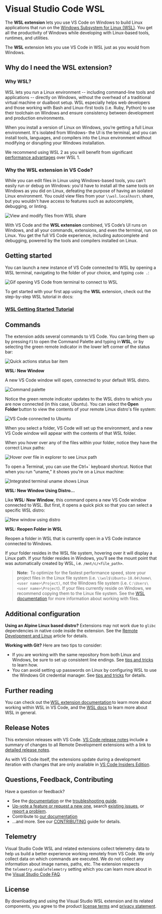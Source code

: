 # Visual Studio Code WSL

The **WSL extension** lets you use VS Code on Windows to build Linux applications that run on the [Windows Subsystem for Linux (WSL)](https://docs.microsoft.com/en-us/windows/wsl). You get all the productivity of Windows while developing with Linux-based tools, runtimes, and utilities.

The **WSL** extension lets you use VS Code in WSL just as you would from Windows.

## Why do I need the **WSL** extension?

### Why WSL? 

WSL lets you run a Linux environment -- including command-line tools and applications -- directly on Windows, without the overhead of a traditional virtual machine or dualboot setup. WSL especially helps web developers and those working with Bash and Linux-first tools (i.e. Ruby, Python) to use their toolchain on Windows and ensure consistency between development and production environments.

When you install a version of Linux on Windows, you’re getting a full Linux environment. It's isolated from Windows- the UI is the terminal, and you can install tools, languages, and compilers into the Linux environment without modifying or disrupting your Windows installation.

We recommend using WSL 2 as you will benefit from significant [performance advantages](https://docs.microsoft.com/en-us/windows/wsl/compare-versions) over WSL 1. 

### Why the WSL extension in VS Code?

While you can edit files in Linux using Windows-based tools, you can’t easily run or debug on Windows: you'd have to install all the same tools on Windows as you did on Linux, defeating the purpose of having an isolated Linux environment. You could view files from your `\\wsl.localhost\` share, but you wouldn't have access to features such as autocomplete, debugging, or linting.

![View and modify files from WSL share](https://microsoft.github.io/vscode-remote-release/images/remote-wsl-share-path.PNG)

With VS Code and the **WSL extension** combined, VS Code’s UI runs on Windows, and all your commands, extensions, and even the terminal, run on Linux. You get the full VS Code experience, including autocomplete and debugging, powered by the tools and compilers installed on Linux. 

## Getting started

You can launch a new instance of VS Code connected to WSL by opening a WSL terminal, navigating to the folder of your choice, and typing `code .`:

![Gif opening VS Code from terminal to connect to WSL](https://microsoft.github.io/vscode-remote-release/images/remote-wsl-open-code.gif)

To get started with your first app using the **WSL** extension, check out the step-by-step WSL tutorial in docs:

### [WSL Getting Started Tutorial](https://code.visualstudio.com/docs/remote/wsl-tutorial)

## Commands

The extension adds several commands to VS Code. You can bring them up by pressing `F1` to open the Command Palette and typing in **WSL**, or by selecting the green remote indicator in the lower left corner of the status bar: 

![Quick actions status bar item](https://microsoft.github.io/vscode-remote-release/images/remote-dev-status-bar.png)

**WSL: New Window**

A new VS Code window will open, connected to your default WSL distro. 

![Command palette](https://microsoft.github.io/vscode-remote-release/images/remote-wsl-command-palette-update.png)

Notice the green remote indicator updates to the WSL distro to which you are now connected (in this case, Ubuntu). You can select the **Open Folder** button to view the contents of your remote Linux distro's file system: 

![VS Code connected to Ubuntu](https://microsoft.github.io/vscode-remote-release/images/remote-wsl-new-window.png)

When you select a folder, VS Code will set up the environment, and a new VS Code window will appear with the contents of that WSL folder. 

When you hover over any of the files within your folder, notice they have the correct Linux paths: 

![Hover over file in explorer to see Linux path](https://microsoft.github.io/vscode-remote-release/images/remote-wsl-path.PNG)

To open a Terminal, you can use the Ctrl+` keyboard shortcut. Notice that when you run “uname,” it shows you’re on a Linux machine: 

![Integrated terminal uname shows Linux](https://microsoft.github.io/vscode-remote-release/images/remote-wsl-command-uname.png)

**WSL: New Window Using Distro...**

Like **WSL: New Window**, this command opens a new VS Code window connected to WSL. But first, it opens a quick pick so that you can select a specific WSL distro:

![New window using distro](https://microsoft.github.io/vscode-remote-release/images/remote-wsl-new-window-using-distro.png)

**WSL: Reopen Folder in WSL**

Reopen a folder in WSL that is currently open in a VS Code instance connected to Windows.  

If your folder resides in the WSL file system, hovering over it will display a Linux path. If your folder resides in Windows, you’ll see the mount point that was automatically created by WSL, i.e. `/mnt/c/<file_path>`.

> **Note:**  To optimize for the fastest performance speed, store your project files in the Linux file system (i.e. `\\wsl$\Ubuntu-18.04\home\<user name>\Project)`, not the Windows file system (i.e. `C:\Users\<user name>\Project`). If your files currently reside on Windows, we recommend copying them to the Linux file system. See the [WSL documentation](https://docs.microsoft.com/en-us/windows/wsl/faq) for more information about working with files. 

## Additional configuration

**Using an Alpine Linux based distro?** Extensions may not work due to `glibc` dependencies in native code inside the extension. See the [Remote Development and Linux](https://aka.ms/vscode-remote/linux) article for details.

**Working with Git?** Here are two tips to consider:

- If you are working with the same repository from both Linux and Windows, be sure to set up consistent line endings. See [tips and tricks](https://aka.ms/vscode-remote/wsl/troubleshooting/crlf) to learn how.
- You can avoid setting up passwords on Linux by configuring WSL to use the Windows Git credential manager. See [tips and tricks](https://aka.ms/vscode-remote/wsl/troubleshooting/cred-manager) for details.

## Further reading

You can check out the [WSL extension documentation](https://aka.ms/vscode-remote/wsl) to learn more about working within WSL in VS Code, and the [WSL docs](https://docs.microsoft.com/en-us/windows/wsl/) to learn more about WSL in general.

## Release Notes

This extension releases with VS Code. [VS Code release notes](https://code.visualstudio.com/updates/) include a summary of changes to all Remote Development extensions with a link to [detailed release notes](https://github.com/microsoft/vscode-docs/tree/main/remote-release-notes).

As with VS Code itself, the extensions update during a development iteration with changes that are only available in [VS Code Insiders Edition](https://code.visualstudio.com/insiders/).

## Questions, Feedback, Contributing

Have a question or feedback?

- See the [documentation](https://aka.ms/vscode-remote) or the [troubleshooting guide](https://aka.ms/vscode-remote/troubleshooting).
- [Up-vote a feature or request a new one](https://aka.ms/vscode-remote/feature-requests), search [existing issues](https://aka.ms/vscode-remote/issues), or [report a problem](https://aka.ms/vscode-remote/issues/new).
- Contribute to [our documentation](https://github.com/Microsoft/vscode-docs)
- ...and more. See our [CONTRIBUTING](https://aka.ms/vscode-remote/contributing) guide for details.

## Telemetry

Visual Studio Code WSL and related extensions collect telemetry data to help us build a better experience working remotely from VS Code. We only collect data on which commands are executed. We do not collect any information about image names, paths, etc. The extension respects the `telemetry.enableTelemetry` setting which you can learn more about in the [Visual Studio Code FAQ](https://aka.ms/vscode-remote/telemetry).

## License

By downloading and using the Visual Studio WSL extension and its related components, you agree to the product [license terms](https://go.microsoft.com/fwlink/?linkid=2077057) and [privacy statement](https://www.microsoft.com/en-us/privacystatement/EnterpriseDev/default.aspx).
